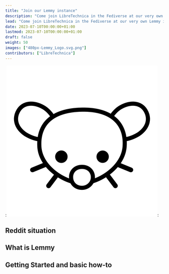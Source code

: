 ```yaml
---
title: "Join our Lemmy instance"
description: "Come join LibreTechnica in the Fediverse at our very own Lemmy instance.  There you can explore hundreds of communities on the decentralized alternative to Reddit."
lead: "Come join LibreTechnica in the Fediverse at our very own Lemmy instance.  There you can explore hundreds of communities on the decentralized alternative to Reddit."
date: 2023-07-10T00:00:00+01:00
lastmod: 2023-07-10T00:00:00+01:00
draft: false
weight: 50
images: ["480px-Lemmy_Logo.svg.png"]
contributors: ["LibreTechnica"]
---
```

:![Image](480px-Lemmy_Logo.svg.png "Lemmy Logo"):

## Reddit situation

## What is Lemmy

## Getting Started and basic how-to
